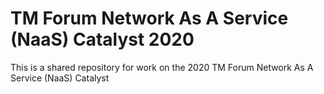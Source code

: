 # TM Forum Network As A Service (NaaS) Catalyst 2020

This is a shared repository for work on the 2020 TM Forum Network As A Service (NaaS) Catalyst

